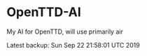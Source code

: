 # OpenTTD-AI
My AI for OpenTTD, will use primarily air

Latest backup: Sun Sep 22 21:58:01 UTC 2019

